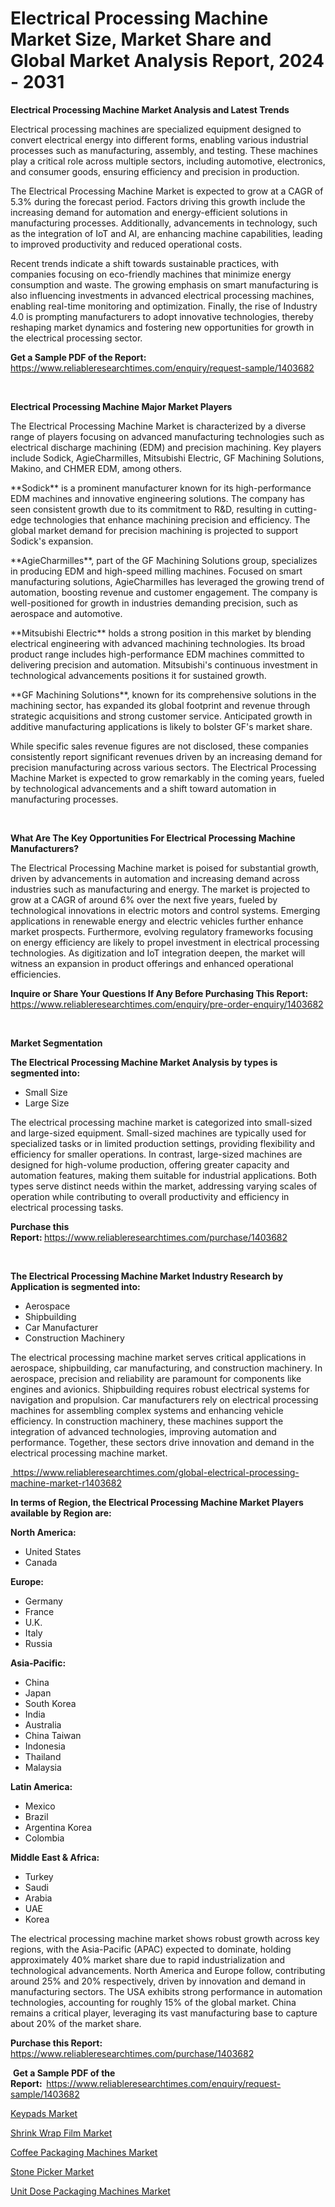 <p><h1>Electrical Processing Machine Market Size, Market Share and Global Market Analysis Report, 2024 - 2031</h1></p><p><strong>Electrical Processing Machine Market Analysis and Latest Trends</strong></p>
<p><p>Electrical processing machines are specialized equipment designed to convert electrical energy into different forms, enabling various industrial processes such as manufacturing, assembly, and testing. These machines play a critical role across multiple sectors, including automotive, electronics, and consumer goods, ensuring efficiency and precision in production.</p><p>The Electrical Processing Machine Market is expected to grow at a CAGR of 5.3% during the forecast period. Factors driving this growth include the increasing demand for automation and energy-efficient solutions in manufacturing processes. Additionally, advancements in technology, such as the integration of IoT and AI, are enhancing machine capabilities, leading to improved productivity and reduced operational costs.</p><p>Recent trends indicate a shift towards sustainable practices, with companies focusing on eco-friendly machines that minimize energy consumption and waste. The growing emphasis on smart manufacturing is also influencing investments in advanced electrical processing machines, enabling real-time monitoring and optimization. Finally, the rise of Industry 4.0 is prompting manufacturers to adopt innovative technologies, thereby reshaping market dynamics and fostering new opportunities for growth in the electrical processing sector.</p></p>
<p><strong>Get a Sample PDF of the Report:&nbsp;</strong> <a href="https://www.reliableresearchtimes.com/enquiry/request-sample/1403682?utm_campaign=1486&utm_medium=2&utm_source=Github&utm_content=ia&utm_term=23102024&utm_id=electrical-processing-machine">https://www.reliableresearchtimes.com/enquiry/request-sample/1403682</a></p>
<p>&nbsp;</p>
<p><strong>Electrical Processing Machine Major Market Players</strong></p>
<p><p>The Electrical Processing Machine Market is characterized by a diverse range of players focusing on advanced manufacturing technologies such as electrical discharge machining (EDM) and precision machining. Key players include Sodick, AgieCharmilles, Mitsubishi Electric, GF Machining Solutions, Makino, and CHMER EDM, among others.</p><p>**Sodick** is a prominent manufacturer known for its high-performance EDM machines and innovative engineering solutions. The company has seen consistent growth due to its commitment to R&D, resulting in cutting-edge technologies that enhance machining precision and efficiency. The global market demand for precision machining is projected to support Sodick's expansion.</p><p>**AgieCharmilles**, part of the GF Machining Solutions group, specializes in producing EDM and high-speed milling machines. Focused on smart manufacturing solutions, AgieCharmilles has leveraged the growing trend of automation, boosting revenue and customer engagement. The company is well-positioned for growth in industries demanding precision, such as aerospace and automotive.</p><p>**Mitsubishi Electric** holds a strong position in this market by blending electrical engineering with advanced machining technologies. Its broad product range includes high-performance EDM machines committed to delivering precision and automation. Mitsubishi's continuous investment in technological advancements positions it for sustained growth.</p><p>**GF Machining Solutions**, known for its comprehensive solutions in the machining sector, has expanded its global footprint and revenue through strategic acquisitions and strong customer service. Anticipated growth in additive manufacturing applications is likely to bolster GF's market share.</p><p>While specific sales revenue figures are not disclosed, these companies consistently report significant revenues driven by an increasing demand for precision manufacturing across various sectors. The Electrical Processing Machine Market is expected to grow remarkably in the coming years, fueled by technological advancements and a shift toward automation in manufacturing processes.</p></p>
<p>&nbsp;</p>
<p><strong>What Are The Key Opportunities For Electrical Processing Machine Manufacturers?</strong></p>
<p><p>The Electrical Processing Machine market is poised for substantial growth, driven by advancements in automation and increasing demand across industries such as manufacturing and energy. The market is projected to grow at a CAGR of around 6% over the next five years, fueled by technological innovations in electric motors and control systems. Emerging applications in renewable energy and electric vehicles further enhance market prospects. Furthermore, evolving regulatory frameworks focusing on energy efficiency are likely to propel investment in electrical processing technologies. As digitization and IoT integration deepen, the market will witness an expansion in product offerings and enhanced operational efficiencies.</p></p>
<p><strong>Inquire or Share Your Questions If Any Before Purchasing This Report:</strong> <a href="https://www.reliableresearchtimes.com/enquiry/pre-order-enquiry/1403682?utm_campaign=1486&utm_medium=2&utm_source=Github&utm_content=ia&utm_term=23102024&utm_id=electrical-processing-machine">https://www.reliableresearchtimes.com/enquiry/pre-order-enquiry/1403682</a></p>
<p>&nbsp;</p>
<p><strong>Market Segmentation</strong></p>
<p><strong>The Electrical Processing Machine Market Analysis by types is segmented into:</strong></p>
<p><ul><li>Small Size</li><li>Large Size</li></ul></p>
<p><p>The electrical processing machine market is categorized into small-sized and large-sized equipment. Small-sized machines are typically used for specialized tasks or in limited production settings, providing flexibility and efficiency for smaller operations. In contrast, large-sized machines are designed for high-volume production, offering greater capacity and automation features, making them suitable for industrial applications. Both types serve distinct needs within the market, addressing varying scales of operation while contributing to overall productivity and efficiency in electrical processing tasks.</p></p>
<p><strong>Purchase this Report:&nbsp;</strong><a href="https://www.reliableresearchtimes.com/purchase/1403682?utm_campaign=1486&utm_medium=2&utm_source=Github&utm_content=ia&utm_term=23102024&utm_id=electrical-processing-machine">https://www.reliableresearchtimes.com/purchase/1403682</a></p>
<p>&nbsp;</p>
<p><strong>The Electrical Processing Machine Market Industry Research by Application is segmented into:</strong></p>
<p><ul><li>Aerospace</li><li>Shipbuilding</li><li>Car Manufacturer</li><li>Construction Machinery</li></ul></p>
<p><p>The electrical processing machine market serves critical applications in aerospace, shipbuilding, car manufacturing, and construction machinery. In aerospace, precision and reliability are paramount for components like engines and avionics. Shipbuilding requires robust electrical systems for navigation and propulsion. Car manufacturers rely on electrical processing machines for assembling complex systems and enhancing vehicle efficiency. In construction machinery, these machines support the integration of advanced technologies, improving automation and performance. Together, these sectors drive innovation and demand in the electrical processing machine market.</p></p>
<p><a href="https://www.reliableresearchtimes.com/global-electrical-processing-machine-market-r1403682?utm_campaign=1486&utm_medium=2&utm_source=Github&utm_content=ia&utm_term=23102024&utm_id=electrical-processing-machine">&nbsp;https://www.reliableresearchtimes.com/global-electrical-processing-machine-market-r1403682</a></p>
<p><strong>In terms of Region, the Electrical Processing Machine Market Players available by Region are:</strong></p>
<p>
    <p> <strong> North America: </strong>
        <ul>
            <li>United States</li>
            <li>Canada</li>
        </ul>
        </p> 
    <p> <strong> Europe: </strong>
        <ul>
            <li>Germany</li>
            <li>France</li>
            <li>U.K.</li>
            <li>Italy</li>
            <li>Russia</li>
        </ul>
        </p> 
    <p> <strong> Asia-Pacific: </strong>
        <ul>
            <li>China</li>
            <li>Japan</li>
            <li>South Korea</li>
            <li>India</li>
            <li>Australia</li>
            <li>China Taiwan</li>
            <li>Indonesia</li>
            <li>Thailand</li>
            <li>Malaysia</li>
        </ul>
        </p> 
    <p> <strong> Latin America: </strong>
        <ul>
            <li>Mexico</li>
            <li>Brazil</li>
            <li>Argentina Korea</li>
            <li>Colombia</li>
        </ul>
        </p> 
    <p> <strong> Middle East & Africa: </strong>
        <ul>
            <li>Turkey</li>
            <li>Saudi</li>
            <li>Arabia</li>
            <li>UAE</li>
            <li>Korea</li>
        </ul>
    </p>
    </p>
<p><p>The electrical processing machine market shows robust growth across key regions, with the Asia-Pacific (APAC) expected to dominate, holding approximately 40% market share due to rapid industrialization and technological advancements. North America and Europe follow, contributing around 25% and 20% respectively, driven by innovation and demand in manufacturing sectors. The USA exhibits strong performance in automation technologies, accounting for roughly 15% of the global market. China remains a critical player, leveraging its vast manufacturing base to capture about 20% of the market share.</p></p>
<p><strong>Purchase this Report: </strong><a href="https://www.reliableresearchtimes.com/purchase/1403682?utm_campaign=1486&utm_medium=2&utm_source=Github&utm_content=ia&utm_term=23102024&utm_id=electrical-processing-machine">https://www.reliableresearchtimes.com/purchase/1403682</a></p>
<p>&nbsp;<strong>Get a Sample PDF of the Report:&nbsp;&nbsp;</strong><a href="https://www.reliableresearchtimes.com/enquiry/request-sample/1403682?utm_campaign=1486&utm_medium=2&utm_source=Github&utm_content=ia&utm_term=23102024&utm_id=electrical-processing-machine">https://www.reliableresearchtimes.com/enquiry/request-sample/1403682</a></p>
<p><strong></strong></p>
<p><p><a href="https://www.linkedin.com/pulse/keypads-value-chain-analysis-from-raw-materials-end-user-applications-yygsc?utm_campaign=1486&utm_medium=2&utm_source=Github&utm_content=ia&utm_term=23102024&utm_id=electrical-processing-machine">Keypads Market</a></p><p><a href="https://www.linkedin.com/pulse/emerging-shrink-wrap-film-market-opportunities-analysis-investors-3d4xc?utm_campaign=1486&utm_medium=2&utm_source=Github&utm_content=ia&utm_term=23102024&utm_id=electrical-processing-machine">Shrink Wrap Film Market</a></p><p><a href="https://www.linkedin.com/pulse/emerging-trends-coffee-packaging-machines-market-detailed-overview-2dgxc?utm_campaign=1486&utm_medium=2&utm_source=Github&utm_content=ia&utm_term=23102024&utm_id=electrical-processing-machine">Coffee Packaging Machines Market</a></p><p><a href="https://www.linkedin.com/pulse/consumer-behavior-shifts-stone-picker-market-demand-analysis-be7ic?utm_campaign=1486&utm_medium=2&utm_source=Github&utm_content=ia&utm_term=23102024&utm_id=electrical-processing-machine">Stone Picker Market</a></p><p><a href="https://www.linkedin.com/pulse/unit-dose-packaging-machines-mosaic-piecing-together-global-2wxzc?utm_campaign=1486&utm_medium=2&utm_source=Github&utm_content=ia&utm_term=23102024&utm_id=electrical-processing-machine">Unit Dose Packaging Machines Market</a></p></p>
